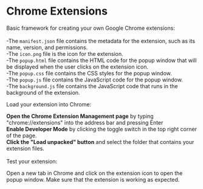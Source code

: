 # Chrome Extensions

Basic framework for creating your own Google Chrome extensions:<br>
<br>-The ```manifest.json``` file contains the metadata for the extension, such as its name, version, and permissions.
<br>-The ```icon.png``` file is the icon for the extension.
<br>-The ```popup.html``` file contains the HTML code for the popup window that will be displayed when the user clicks on the extension icon.
<br>-The ```popup.css``` file contains the CSS styles for the popup window.
<br>-The ```popup.js``` file contains the JavaScript code for the popup window.
<br>-The ```background.js``` file contains the JavaScript code that runs in the background of the extension.

Load your extension into Chrome:

**Open the Chrome Extension Management page** by typing "chrome://extensions" into the address bar and pressing Enter<br>
**Enable Developer Mode** by clicking the toggle switch in the top right corner of the page.<br>
**Click the "Load unpacked" button** and select the folder that contains your extension files.<br>
<br>Test your extension:

Open a new tab in Chrome and click on the extension icon to open the popup window.
Make sure that the extension is working as expected.
